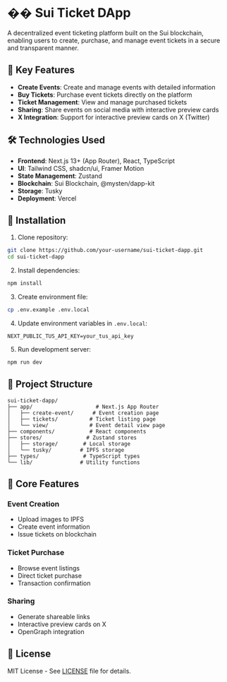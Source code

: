 # ��️ Sui Ticket DApp

A decentralized event ticketing platform built on the Sui blockchain, enabling users to create, purchase, and manage event tickets in a secure and transparent manner.

## 🌟 Key Features

- **Create Events**: Create and manage events with detailed information
- **Buy Tickets**: Purchase event tickets directly on the platform
- **Ticket Management**: View and manage purchased tickets
- **Sharing**: Share events on social media with interactive preview cards
- **X Integration**: Support for interactive preview cards on X (Twitter)

## 🛠️ Technologies Used

- **Frontend**: Next.js 13+ (App Router), React, TypeScript
- **UI**: Tailwind CSS, shadcn/ui, Framer Motion
- **State Management**: Zustand
- **Blockchain**: Sui Blockchain, @mysten/dapp-kit
- **Storage**: Tusky
- **Deployment**: Vercel

## 🚀 Installation

1. Clone repository:
```bash
git clone https://github.com/your-username/sui-ticket-dapp.git
cd sui-ticket-dapp
```

2. Install dependencies:
```bash
npm install
```

3. Create environment file:
```bash
cp .env.example .env.local
```

4. Update environment variables in `.env.local`:
```env
NEXT_PUBLIC_TUS_API_KEY=your_tus_api_key
```

5. Run development server:
```bash
npm run dev
```

## 📱 Project Structure

```
sui-ticket-dapp/
├── app/                    # Next.js App Router
│   ├── create-event/      # Event creation page
│   ├── tickets/          # Ticket listing page
│   └── view/             # Event detail view page
├── components/           # React components
├── stores/              # Zustand stores
│   ├── storage/        # Local storage
│   └── tusky/         # IPFS storage
├── types/              # TypeScript types
└── lib/               # Utility functions
```

## 🔑 Core Features

### Event Creation
- Upload images to IPFS
- Create event information
- Issue tickets on blockchain

### Ticket Purchase
- Browse event listings
- Direct ticket purchase
- Transaction confirmation

### Sharing
- Generate shareable links
- Interactive preview cards on X
- OpenGraph integration

## 📄 License

MIT License - See [LICENSE](LICENSE) file for details. 